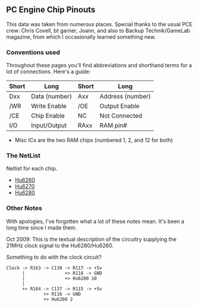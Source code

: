 ## PC Engine Chip Pinouts

This data was taken from numerous places. Special thanks to the usual PCE crew: Chris Covell, bt garner, Joann, and also to Backup Technik/GameLab magazine, from which I occasionally learned something new.

### Conventions used

Throughout these pages you'll find abbreviations and shorthand terms for a lot of connections. Here's a guide:

| Short | Long          | Short | Long             |
| ----- | ------------- | ----- | ---------------- |
| Dxx   | Data (number) | Axx   | Address (number) |
| /WR   | Write Enable  | /OE   | Output Enable    |
| /CE   | Chip Enable   | NC    | Not Connected    |
| I/O   | Input/Output  | RAxx  | RAM pin#         |

- Misc ICs are the two RAM chips (numbered 1, 2, and 12 for both)

### The NetList

Netlist for each chip.

- [Hu6260](Hu6260.md)
- [Hu6270](Hu6270.md)
- [Hu6280](Hu6280.md)

### Other Notes

With apologies, I've forgotten what a lot of these notes mean. It's been a long time since I made them.

Oct 2009: This is the textual description of the circuitry supplying the 21MHz clock signal to the Hu6280/Hu6260.

Something to do with the clock circuit?

```
Clock -> R163 -> C138 -> R117 -> +5v
      |               +> R118 -> GND
      |               +> Hu6280 10
      |
      +> R164 -> C137 -> R115 -> +5v
		      +> R116 -> GND
		      +> Hu6260 2
```